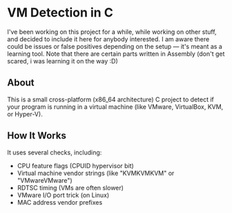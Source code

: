 # VM Detection in C

I've been working on this project for a while, while working on other stuff, and decided to include it here for anybody interested. I am aware there could be issues or false positives depending on the setup — it's meant as a learning tool. Note that there are certain parts written in Assembly (don't get scared, i was learning it on the way :D)

## About

This is a small cross-platform (x86_64 architecture) C project to detect if your program is running in a virtual machine (like VMware, VirtualBox, KVM, or Hyper-V).

## How It Works

It uses several checks, including:

- CPU feature flags (CPUID hypervisor bit)
- Virtual machine vendor strings (like "KVMKVMKVM" or "VMwareVMware")
- RDTSC timing (VMs are often slower)
- VMware I/O port trick (on Linux)
- MAC address vendor prefixes
